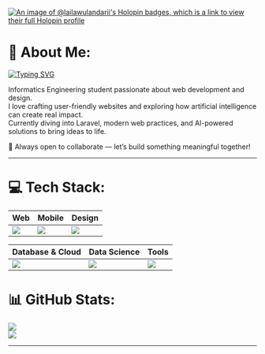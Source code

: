 [![An image of @lailawulandarii's Holopin badges, which is a link to view their full Holopin profile](https://holopin.me/lailawulandarii)](https://holopin.io/@lailawulandarii)
# 💫 About Me:
[![Typing SVG](https://readme-typing-svg.herokuapp.com?font=Fira+Code&pause=1000&color=9A4DFF&width=435&lines=Hi%2C+I'm+Laila+Wulandari+👋)](https://git.io/typing-svg)

Informatics Engineering student passionate about web development and design.  
I love crafting user-friendly websites and exploring how artificial intelligence can create real impact.  
Currently diving into Laravel, modern web practices, and AI-powered solutions to bring ideas to life.  

🚀 Always open to collaborate — let’s build something meaningful together!        

---

# 💻 Tech Stack:
| Web | Mobile | Design |
|-----|--------|--------|
| <img src="https://skillicons.dev/icons?i=html,css,js,php,laravel,bootstrap,vue,nodejs,sass" /> | <img src="https://skillicons.dev/icons?i=flutter,dart,java" /> | <img src="https://skillicons.dev/icons?i=figma" /> |

| Database & Cloud | Data Science | Tools |
|------------------|--------------|-------|
| <img src="https://skillicons.dev/icons?i=mysql,aws,vercel" /> | <img src="https://skillicons.dev/icons?i=python" />  | <img src="https://skillicons.dev/icons?i=git,github,notion" /> |
# 📊 GitHub Stats:
![](https://github-readme-streak-stats.herokuapp.com/?user=LailaWulandarii&theme=nightowl&hide_border=false)<br/>
![](https://github-readme-stats.vercel.app/api/top-langs/?username=LailaWulandarii&theme=nightowl&hide_border=false&include_all_commits=true&count_private=true&layout=compact)

---

<!-- Proudly created with GPRM ( https://gprm.itsvg.in ) -->
